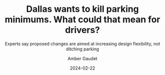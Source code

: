 ---
title: Dallas wants to kill parking minimums. What could that mean for drivers?
subtitle: Experts say proposed changes are aimed at increasing design flexibility, not ditching parking
url: https://www.dallasnews.com/news/transportation/2024/02/22/dallas-wants-to-kill-parking-minimums-what-could-that-mean-for-drivers
date: 2024-02-22
category: News
author: Amber Gaudet
tags:
    - Walkability
    - Parking Reform
---